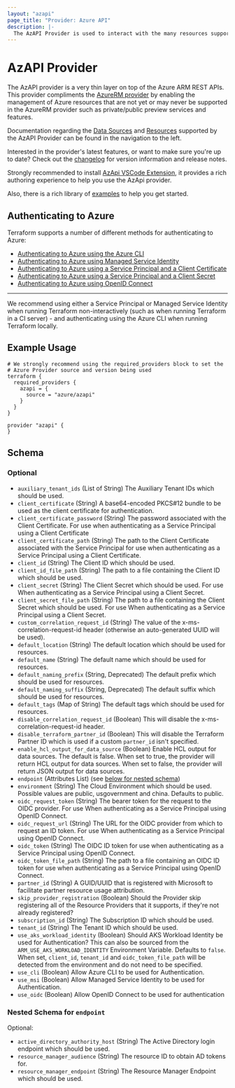 ```yaml
---
layout: "azapi"
page_title: "Provider: Azure API"
description: |-
  The AzAPI Provider is used to interact with the many resources supported by Azure Resource Manager through its APIs.
---
```


# AzAPI Provider

The AzAPI provider is a very thin layer on top of the Azure ARM REST APIs. This provider compliments the [AzureRM provider](https://registry.terraform.io/providers/hashicorp/azurerm/latest/docs) by enabling the management of Azure resources that are not yet or may never be supported in the AzureRM provider such as private/public preview services and features.

Documentation regarding the [Data Sources](/docs/configuration/data-sources.html) and [Resources](/docs/configuration/resources.html) supported by the AzAPI Provider can be found in the navigation to the left.

Interested in the provider's latest features, or want to make sure you're up to date? Check out the [changelog](https://github.com/Azure/terraform-provider-azapi/blob/main/CHANGELOG.md) for version information and release notes.

Strongly recommended to install [AzApi VSCode Extension](https://marketplace.visualstudio.com/items?itemName=azapi-vscode.azapi), it provides a rich authoring experience to help you use the AzApi provider.

Also, there is a rich library of [examples](https://github.com/Azure/terraform-provider-azapi/tree/main/examples) to help you get started.

## Authenticating to Azure

Terraform supports a number of different methods for authenticating to Azure:

* [Authenticating to Azure using the Azure CLI](guides/azure_cli.html)
* [Authenticating to Azure using Managed Service Identity](guides/managed_service_identity.html)
* [Authenticating to Azure using a Service Principal and a Client Certificate](guides/service_principal_client_certificate.html)
* [Authenticating to Azure using a Service Principal and a Client Secret](guides/service_principal_client_secret.html)
* [Authenticating to Azure using OpenID Connect](guides/service_principal_oidc.html)

---

We recommend using either a Service Principal or Managed Service Identity when running Terraform non-interactively (such as when running Terraform in a CI server) - and authenticating using the Azure CLI when running Terraform locally.

## Example Usage

```hcl
# We strongly recommend using the required_providers block to set the
# Azure Provider source and version being used
terraform {
  required_providers {
    azapi = {
      source = "azure/azapi"
    }
  }
}

provider "azapi" {
}

```

<!-- schema generated by tfplugindocs -->
## Schema

### Optional

- `auxiliary_tenant_ids` (List of String) The Auxiliary Tenant IDs which should be used.
- `client_certificate` (String) A base64-encoded PKCS#12 bundle to be used as the client certificate for authentication.
- `client_certificate_password` (String) The password associated with the Client Certificate. For use when authenticating as a Service Principal using a Client Certificate
- `client_certificate_path` (String) The path to the Client Certificate associated with the Service Principal for use when authenticating as a Service Principal using a Client Certificate.
- `client_id` (String) The Client ID which should be used.
- `client_id_file_path` (String) The path to a file containing the Client ID which should be used.
- `client_secret` (String) The Client Secret which should be used. For use When authenticating as a Service Principal using a Client Secret.
- `client_secret_file_path` (String) The path to a file containing the Client Secret which should be used. For use When authenticating as a Service Principal using a Client Secret.
- `custom_correlation_request_id` (String) The value of the x-ms-correlation-request-id header (otherwise an auto-generated UUID will be used).
- `default_location` (String) The default location which should be used for resources.
- `default_name` (String) The default name which should be used for resources.
- `default_naming_prefix` (String, Deprecated) The default prefix which should be used for resources.
- `default_naming_suffix` (String, Deprecated) The default suffix which should be used for resources.
- `default_tags` (Map of String) The default tags which should be used for resources.
- `disable_correlation_request_id` (Boolean) This will disable the x-ms-correlation-request-id header.
- `disable_terraform_partner_id` (Boolean) This will disable the Terraform Partner ID which is used if a custom `partner_id` isn't specified.
- `enable_hcl_output_for_data_source` (Boolean) Enable HCL output for data sources. The default is false. When set to true, the provider will return HCL output for data sources. When set to false, the provider will return JSON output for data sources.
- `endpoint` (Attributes List) (see [below for nested schema](#nestedatt--endpoint))
- `environment` (String) The Cloud Environment which should be used. Possible values are public, usgovernment and china. Defaults to public.
- `oidc_request_token` (String) The bearer token for the request to the OIDC provider. For use When authenticating as a Service Principal using OpenID Connect.
- `oidc_request_url` (String) The URL for the OIDC provider from which to request an ID token. For use When authenticating as a Service Principal using OpenID Connect.
- `oidc_token` (String) The OIDC ID token for use when authenticating as a Service Principal using OpenID Connect.
- `oidc_token_file_path` (String) The path to a file containing an OIDC ID token for use when authenticating as a Service Principal using OpenID Connect.
- `partner_id` (String) A GUID/UUID that is registered with Microsoft to facilitate partner resource usage attribution.
- `skip_provider_registration` (Boolean) Should the Provider skip registering all of the Resource Providers that it supports, if they're not already registered?
- `subscription_id` (String) The Subscription ID which should be used.
- `tenant_id` (String) The Tenant ID which should be used.
- `use_aks_workload_identity` (Boolean) Should AKS Workload Identity be used for Authentication? This can also be sourced from the `ARM_USE_AKS_WORKLOAD_IDENTITY` Environment Variable. Defaults to `false`. When set, `client_id`, `tenant_id` and `oidc_token_file_path` will be detected from the environment and do not need to be specified.
- `use_cli` (Boolean) Allow Azure CLI to be used for Authentication.
- `use_msi` (Boolean) Allow Managed Service Identity to be used for Authentication.
- `use_oidc` (Boolean) Allow OpenID Connect to be used for authentication

<a id="nestedatt--endpoint"></a>
### Nested Schema for `endpoint`

Optional:

- `active_directory_authority_host` (String) The Active Directory login endpoint which should be used.
- `resource_manager_audience` (String) The resource ID to obtain AD tokens for.
- `resource_manager_endpoint` (String) The Resource Manager Endpoint which should be used.
